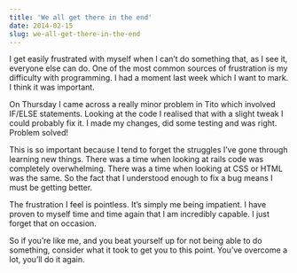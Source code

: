 ```yaml
---
title: 'We all get there in the end'
date: 2014-02-15
slug: we-all-get-there-in-the-end
---
```


I get easily frustrated with myself when I can’t do something that, as I see it, everyone else can do. One of the most common sources of frustration is my difficulty with programming. I had a moment last week which I want to mark. I think it was important.

On Thursday I came across a really minor problem in Tito which involved IF/ELSE statements. Looking at the code I realised that with a slight tweak I could probably fix it. I made my changes, did some testing and was right. Problem solved!

This is so important because I tend to forget the struggles I’ve gone through learning new things. There was a time when looking at rails code was completely overwhelming. There was a time when looking at CSS or HTML was the same. So the fact that I understood enough to fix a bug means I must be getting better.

The frustration I feel is pointless. It’s simply me being impatient. I have proven to myself time and time again that I am incredibly capable. I just forget that on occasion.

So if you’re like me, and you beat yourself up for not being able to do something, consider what it took to get you to this point. You’ve overcome a lot, you’ll do it again.
